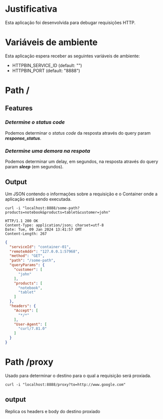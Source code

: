 # Justificativa

Esta aplicação foi desenvolvida para debugar requisições HTTP.

# Variáveis de ambiente

Esta aplicação espera receber as seguintes variáveis de ambiente:
- HTTPBIN_SERVICE_ID (default: "")
- HTTPBIN_PORT (default: "8888")

# Path /

## Features

### _Determine o status code_

Podemos determinar o _status code_ da resposta através do query param **_response_status_**.

### _Determine uma demora na respota_

Podemos determinar um delay, em segundos, na resposta através do query param **_sleep_** (em segundos).

## Output

Um JSON contendo o informações sobre a requisição e o Container onde a aplicação está sendo executada.
```
curl -i "localhost:8888/some-path?products=notebook&products=tablet&customer=john"
```
```
HTTP/1.1 200 OK
Content-Type: application/json; charset=utf-8
Date: Tue, 09 Jan 2024 13:41:57 GMT
Content-Length: 267
``` 
```json
{
  "serviceId": "container-01",
  "remoteAddr": "127.0.0.1:57968",
  "method": "GET",
  "path": "/some-path",
  "queryParams": {
    "customer": [
      "john"
    ],
    "products": [
      "notebook",
      "tablet"
    ]
  },
  "headers": {
    "Accept": [
      "*/*"
    ],
    "User-Agent": [
      "curl/7.81.0"
    ]
  }
}

```

# Path /proxy


Usado para determinar o destino para o qual a requisição será proxiada.

```
curl -i "localhost:8888/proxy?to=http://www.google.com"
```

## output 
Replica os headers e body do destino proxiado 